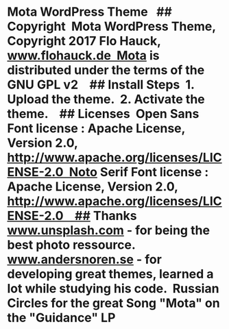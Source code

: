 # Mota WordPress Theme   ## Copyright  Mota WordPress Theme, Copyright 2017 Flo Hauck, www.flohauck.de  Mota is distributed under the terms of the GNU GPL v2    ## Install Steps  1. Upload the theme.  2. Activate the theme.    ## Licenses  Open Sans Font license : Apache License, Version 2.0, http://www.apache.org/licenses/LICENSE-2.0  Noto Serif Font license : Apache License, Version 2.0, http://www.apache.org/licenses/LICENSE-2.0    ## Thanks  www.unsplash.com - for being the best photo ressource.  www.andersnoren.se - for developing great themes, learned a lot while studying his code.  Russian Circles for the great Song "Mota" on the "Guidance" LP 
